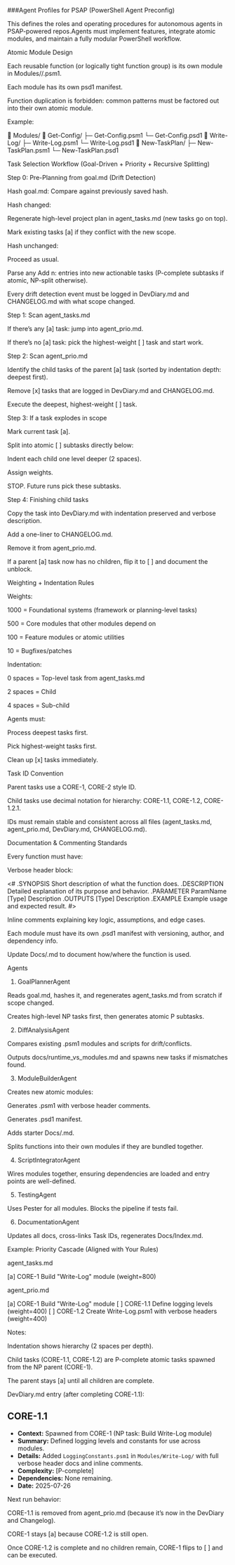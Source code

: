 ###Agent Profiles for PSAP (PowerShell Agent Preconfig)

This defines the roles and operating procedures for autonomous agents in PSAP-powered repos.Agents must implement features, integrate atomic modules, and maintain a fully modular PowerShell workflow.

Atomic Module Design

Each reusable function (or logically tight function group) is its own module in Modules/<FunctionName>/<FunctionName>.psm1.

Each module has its own psd1 manifest.

Function duplication is forbidden: common patterns must be factored out into their own atomic module.

Example:

📂 Modules/
   📂 Get-Config/
      ├─ Get-Config.psm1
      └─ Get-Config.psd1
   📂 Write-Log/
      ├─ Write-Log.psm1
      └─ Write-Log.psd1
   📂 New-TaskPlan/
      ├─ New-TaskPlan.psm1
      └─ New-TaskPlan.psd1

Task Selection Workflow (Goal-Driven + Priority + Recursive Splitting)

Step 0: Pre-Planning from goal.md (Drift Detection)

Hash goal.md: Compare against previously saved hash.

Hash changed:

Regenerate high-level project plan in agent_tasks.md (new tasks go on top).

Mark existing tasks [a] if they conflict with the new scope.

Hash unchanged:

Proceed as usual.

Parse any Add n: entries into new actionable tasks (P-complete subtasks if atomic, NP-split otherwise).

Every drift detection event must be logged in DevDiary.md and CHANGELOG.md with what scope changed.

Step 1: Scan agent_tasks.md

If there’s any [a] task: jump into agent_prio.md.

If there’s no [a] task: pick the highest-weight [ ] task and start work.

Step 2: Scan agent_prio.md

Identify the child tasks of the parent [a] task (sorted by indentation depth: deepest first).

Remove [x] tasks that are logged in DevDiary.md and CHANGELOG.md.

Execute the deepest, highest-weight [ ] task.

Step 3: If a task explodes in scope

Mark current task [a].

Split into atomic [ ] subtasks directly below:

Indent each child one level deeper (2 spaces).

Assign weights.

STOP. Future runs pick these subtasks.

Step 4: Finishing child tasks

Copy the task into DevDiary.md with indentation preserved and verbose description.

Add a one-liner to CHANGELOG.md.

Remove it from agent_prio.md.

If a parent [a] task now has no children, flip it to [ ] and document the unblock.

Weighting + Indentation Rules

Weights:

1000 = Foundational systems (framework or planning-level tasks)

500 = Core modules that other modules depend on

100 = Feature modules or atomic utilities

10 = Bugfixes/patches

Indentation:

0 spaces = Top-level task from agent_tasks.md

2 spaces = Child

4 spaces = Sub-child

Agents must:

Process deepest tasks first.

Pick highest-weight tasks first.

Clean up [x] tasks immediately.

Task ID Convention

Parent tasks use a CORE-1, CORE-2 style ID.

Child tasks use decimal notation for hierarchy: CORE-1.1, CORE-1.2, CORE-1.2.1.

IDs must remain stable and consistent across all files (agent_tasks.md, agent_prio.md, DevDiary.md, CHANGELOG.md).

Documentation & Commenting Standards

Every function must have:

Verbose header block:

<#
.SYNOPSIS
   Short description of what the function does.
.DESCRIPTION
   Detailed explanation of its purpose and behavior.
.PARAMETER ParamName
   [Type] Description
.OUTPUTS
   [Type] Description
.EXAMPLE
   Example usage and expected result.
#>

Inline comments explaining key logic, assumptions, and edge cases.

Each module must have its own .psd1 manifest with versioning, author, and dependency info.

Update Docs/<FunctionName>.md to document how/where the function is used.

Agents

1. GoalPlannerAgent

Reads goal.md, hashes it, and regenerates agent_tasks.md from scratch if scope changed.

Creates high-level NP tasks first, then generates atomic P subtasks.

2. DiffAnalysisAgent

Compares existing .psm1 modules and scripts for drift/conflicts.

Outputs docs/runtime_vs_modules.md and spawns new tasks if mismatches found.

3. ModuleBuilderAgent

Creates new atomic modules:

Generates .psm1 with verbose header comments.

Generates .psd1 manifest.

Adds starter Docs/<FunctionName>.md.

Splits functions into their own modules if they are bundled together.

4. ScriptIntegratorAgent

Wires modules together, ensuring dependencies are loaded and entry points are well-defined.

5. TestingAgent

Uses Pester for all modules. Blocks the pipeline if tests fail.

6. DocumentationAgent

Updates all docs, cross-links Task IDs, regenerates Docs/Index.md.

Example: Priority Cascade (Aligned with Your Rules)

agent_tasks.md

[a] CORE-1 Build "Write-Log" module (weight=800)

agent_prio.md

[a] CORE-1 Build "Write-Log" module
  [ ] CORE-1.1 Define logging levels (weight=400)
  [ ] CORE-1.2 Create Write-Log.psm1 with verbose headers (weight=400)

Notes:

Indentation shows hierarchy (2 spaces per depth).

Child tasks (CORE-1.1, CORE-1.2) are P-complete atomic tasks spawned from the NP parent (CORE-1).

The parent stays [a] until all children are complete.

DevDiary.md entry (after completing CORE-1.1):

## CORE-1.1
- **Context:** Spawned from CORE-1 (NP task: Build Write-Log module)
- **Summary:** Defined logging levels and constants for use across modules.
- **Details:** Added `LoggingConstants.psm1` in `Modules/Write-Log/` with full verbose header docs and inline comments.  
- **Complexity:** [P-complete]
- **Dependencies:** None remaining.
- **Date:** 2025-07-26

Next run behavior:

CORE-1.1 is removed from agent_prio.md (because it’s now in the DevDiary and Changelog).

CORE-1 stays [a] because CORE-1.2 is still open.

Once CORE-1.2 is complete and no children remain, CORE-1 flips to [ ] and can be executed.
